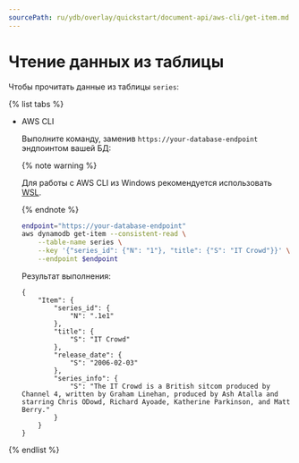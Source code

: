 ```yaml
---
sourcePath: ru/ydb/overlay/quickstart/document-api/aws-cli/get-item.md
---
```

# Чтение данных из таблицы

Чтобы прочитать данные из таблицы `series`:

{% list tabs %}

* AWS CLI

    Выполните команду, заменив `https://your-database-endpoint` эндпоинтом вашей БД:

    {% note warning %}

    Для работы с AWS CLI из Windows рекомендуется использовать [WSL](https://docs.microsoft.com/ru-ru/windows/wsl/).

    {% endnote %}

    ```bash
    endpoint="https://your-database-endpoint"
    aws dynamodb get-item --consistent-read \
        --table-name series \
        --key '{"series_id": {"N": "1"}, "title": {"S": "IT Crowd"}}' \
        --endpoint $endpoint
    ```

   Результат выполнения:

    ```text
    {
        "Item": {
            "series_id": {
                "N": ".1e1"
            },
            "title": {
                "S": "IT Crowd"
            },
            "release_date": {
                "S": "2006-02-03"
            },
            "series_info": {
                "S": "The IT Crowd is a British sitcom produced by Channel 4, written by Graham Linehan, produced by Ash Atalla and starring Chris ODowd, Richard Ayoade, Katherine Parkinson, and Matt Berry."
            }
        }
    }
    ```

{% endlist %}
